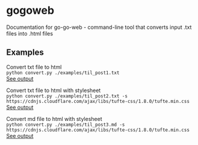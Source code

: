 # gogoweb
Documentation for go-go-web - command-line tool that converts input .txt files into .html files

## Examples

Convert txt file to html</br>
`python convert.py ./examples/til_post1.txt`</br>
[See output](https://kliu57.github.io/gogoweb/til_post1.html)

Convert txt file to html with stylesheet</br>
`python convert.py ./examples/til_post2.txt -s https://cdnjs.cloudflare.com/ajax/libs/tufte-css/1.8.0/tufte.min.css`</br>
[See output](https://kliu57.github.io/gogoweb/til_post2.html)

Convert md file to html with stylesheet</br>
`python convert.py ./examples/til_post3.md -s https://cdnjs.cloudflare.com/ajax/libs/tufte-css/1.8.0/tufte.min.css`</br>
[See output](https://kliu57.github.io/gogoweb/til_post3.html)